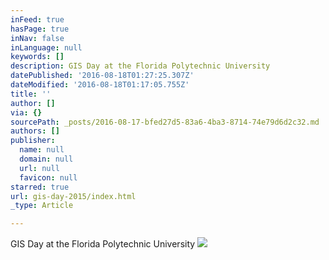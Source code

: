 ```yaml
---
inFeed: true
hasPage: true
inNav: false
inLanguage: null
keywords: []
description: GIS Day at the Florida Polytechnic University
datePublished: '2016-08-18T01:27:25.307Z'
dateModified: '2016-08-18T01:17:05.755Z'
title: ''
author: []
via: {}
sourcePath: _posts/2016-08-17-bfed27d5-83a6-4ba3-8714-74e79d6d2c32.md
authors: []
publisher:
  name: null
  domain: null
  url: null
  favicon: null
starred: true
url: gis-day-2015/index.html
_type: Article

---
```

GIS Day at the Florida Polytechnic University
![](https://the-grid-user-content.s3-us-west-2.amazonaws.com/dc13b64d-713f-4369-a28b-15dc1c633090.jpg)